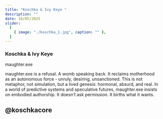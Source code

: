 ```yaml
---
title: "Koschka & Ivy Keye "
description: ""
date: 10/05/2025
slider:
  [
    { image: "./koschka_1.jpg", caption: "" },
  ]
---
```



###  Koschka & Ivy Keye

maughter.exe<br/>

maughter.exe is a refusal. A womb speaking back. It reclaims motherhood as an autonomous force - unruly, desiring, unsanctioned. This is not metaphor, not simulation, but a lived genesis: hormonal, absurd, and real. In a world of predictive systems and speculative futures, maughter.exe insists on embodied authorship. It doesn’t ask permission. It births what it wants.

## @__koschkacore__
